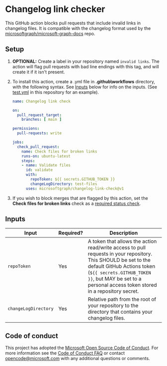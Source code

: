 # Changelog link checker

This GitHub action blocks pull requests that include invalid links in changelog files. It is compatible with the changelog format used by the [microsoftgraph/microsoft-graph-docs](https://github.com/microsoftgraph/microsoft-graph-docs) repo.

## Setup

1. **OPTIONAL:** Create a label in your repository named `invalid links`. The action will flag pull requests with bad line endings with this tag, and will create it if it isn't present.

1. To install this action, create a .yml file in **.github\workflows** directory, with the following syntax. See [Inputs](#inputs) below for info on the inputs. (See [test.yml](.github\workflows\test.yml) in this repository for an example).

    ```yml
    name: Changelog link check

    on:
      pull_request_target:
        branches: [ main ]

    permissions:
      pull-requests: write

    jobs:
      check_pull_request:
        name: Check files for broken links
        runs-on: ubuntu-latest
        steps:
        - name: Validate files
          id: validate
          with:
            repoToken: ${{ secrets.GITHUB_TOKEN }}
            changeLogDirectory: test-files
          uses: microsoftgraph/changelog-link-check@v1
    ```

1. If you wish to block merges that are flagged by this action, set the **Check files for broken links** check as a [required status check](https://docs.github.com/en/repositories/configuring-branches-and-merges-in-your-repository/defining-the-mergeability-of-pull-requests/about-protected-branches#require-status-checks-before-merging).

## Inputs

| Input                | Required? | Description                                                            |
|----------------------|-----------|------------------------------------------------------------------------|
| `repoToken`          | Yes       | A token that allows the action read/write access to pull requests in your repository. This SHOULD be set to the default GitHub Actions token (`${{ secrets.GITHUB_TOKEN }}`, but MAY be set to a personal access token stored in a repository secret. |
| `changeLogDirectory` | Yes       | Relative path from the root of your repository to the directory that contains your changelog files. |

## Code of conduct

This project has adopted the [Microsoft Open Source Code of Conduct](https://opensource.microsoft.com/codeofconduct/). For more information see the [Code of Conduct FAQ](https://opensource.microsoft.com/codeofconduct/faq/) or contact [opencode@microsoft.com](mailto:opencode@microsoft.com) with any additional questions or comments.
